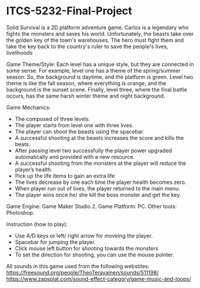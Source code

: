 # ITCS-5232-Final-Project
Solid Survival is a 2D platform adventure game. Carlos is a legendary who fights the monsters and saves his world. Unfortunately, the beasts take over the golden key of the town's warehouses.  The hero must fight them and take the key back to the country's ruler to save the people's lives, livelihoods

Game Theme/Style:
Each level has a unique style, but they are connected in some sense. For example, level one has a theme of the spring/summer season. So, the background is daytime, and the platform is green. Level two theme is like the fall season, where everything is orange, and the background is the sunset scene. Finally, level three, where the final battle occurs, has the same harsh winter theme and night background.

Game Mechanics:
-	The composed of three levels. 
-	The player starts from level one with three lives. 
-	The player can shoot the beasts using the spacebar.
-	 A successful shooting at the beasts increases the score and kills the beats.
-	After passing level two successfully the player power upgraded automatically and provided with a new resource.
-	A successful shooting from the monsters at the player will reduce the player’s health. 
-	Pick up the life items to gain an extra life
-	The lives decrease by one each time the player health becomes zero.
-	When player run out of lives, the player returned to the main menu. 
-	The player wins once he/ she kill the boss monster and get the key.

Game Engine: Game Maker Studio 2.
Game Platform: PC.
Other tools:  Photoshop.


Instruction (how to play):

- Use A/D keys or left/ right arrow for moveing the player.
- Spacebar for jumping the player.
- Click mouse left button for shooting towards the monsters
- To set the direction for shooting, you can use the mouse pointer.


All sounds in this game used from the following webstites:
https://freesound.org/people/TheoTeravainen/sounds/511198/
https://www.zapsplat.com/sound-effect-category/game-music-and-loops/
